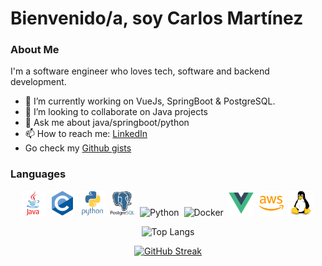 # Bienvenido/a, soy Carlos Martínez
### About Me
I'm a software engineer who loves tech, software and backend development.
- 🔭 I’m currently working on VueJs, SpringBoot & PostgreSQL.
- 👯 I’m looking to collaborate on Java projects
- 💬 Ask me about java/springboot/python
- 📫 How to reach me: [LinkedIn](https://www.linkedin.com/in/carlos-mart%C3%ADnez-887499215)
- Go check my [Github gists](https://gist.github.com/carlosmgv02)
### Languages
<div align="center">
<img src="https://github.com/devicons/devicon/blob/master/icons/java/java-original-wordmark.svg" title="Java" alt="Java" width="40" height="40"/>&nbsp;
<img src="https://github.com/devicons/devicon/blob/master/icons/c/c-original.svg" title="C" alt="C" width="40" height="40"/>&nbsp;
<img src="https://github.com/devicons/devicon/blob/master/icons/python/python-original-wordmark.svg" title="Python" alt="Python" width="40" height="40"/>&nbsp;
 <img src="https://github.com/devicons/devicon/blob/master/icons/postgresql/postgresql-original-wordmark.svg" title="PostgreSQL" alt="Python" width="40" height="40"/>&nbsp;
 <img src="https://user-images.githubusercontent.com/76976573/224578461-29616054-821f-4df7-8e59-8fd642e45508.svg" title="SpringBoot" alt="Python" width="40" height="40"/>&nbsp;
 <img src="https://user-images.githubusercontent.com/76976573/224578516-8c2807fb-b75a-4628-8466-d8588f8ad786.png" title="docker" alt="Docker" width="40" height="40"/>&nbsp;
 <img src="https://github.com/devicons/devicon/blob/master/icons/vuejs/vuejs-original.svg" title="vuejs" alt="Vuejs" width="40" height="40"/>&nbsp;
 <img src="https://github.com/devicons/devicon/blob/master/icons/amazonwebservices/amazonwebservices-plain-wordmark.svg" title="linux" alt="Linux" width="40" height="40"/>&nbsp;
  <img src="https://github.com/devicons/devicon/blob/master/icons/linux/linux-original.svg" title="linux" alt="linux" width="40" height="40"/>&nbsp;


![Top Langs](https://github-readme-stats.vercel.app/api/top-langs/?username=carlosmgv02&show_icons=true&hide=c,assembly,verilog)

[![GitHub Streak](http://github-readme-streak-stats.herokuapp.com?user=carlosmgv02&hide_border=true&date_format=n%2Fj%5B%2FY%5D&background=FFFDFD00&currStreakNum=FFFDFD&dates=FFFFFF&stroke=FFFFFF&currStreakLabel=DDDDDD&sideNums=FFFFFF&sideLabels=DDD9D9)](https://git.io/streak-stats)

</div>


